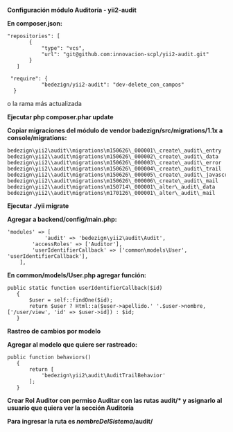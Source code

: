 **Configuración módulo Auditoría \- yii2-audit**

**En composer.json:**  
	
 	"repositories": [  
	       {  
	           "type": "vcs",  
	           "url": "git@github.com:innovacion-scpl/yii2-audit.git"  
	       }  
	   ]
	
	 "require": {  
	           "bedezign/yii2-audit": "dev-delete_con_campos"  
	  }  
o la rama más actualizada

**Ejecutar php composer.phar update**

**Copiar migraciones del módulo de vendor badezign/src/migrations/1.1x a console/migrations:**

	bedezign\yii2\audit\\migrations\m150626\_000001\_create\_audit\_entry  
	bedezign\yii2\\audit\migrations\m150626\_000002\_create\_audit\_data  
	bedezign\yii2\\audit\migrations\m150626\_000003\_create\_audit\_error  
	bedezign\yii2\\audit\migrations\m150626\_000004\_create\_audit\_trail  
	bedezign\yii2\\audit\migrations\m150626\_000005\_create\_audit\_javascript  
	bedezign\yii2\\audit\migrations\m150626\_000006\_create\_audit\_mail  
	bedezign\yii2\\audit\migrations\m150714\_000001\_alter\_audit\_data  
	bedezign\yii2\\audit\migrations\m170126\_000001\_alter\_audit\_mail

**Ejecutar ./yii migrate**

**Agregar a backend/config/main.php:**

    'modules' => [  
            	'audit' => 'bedezign\yii2\audit\Audit',  
     		'accessRoles' => ['Auditor'],  
    		'userIdentifierCallback' => ['common\models\User', 'userIdentifierCallback'],  
    	],

**En common/models/User.php agregar función:**

	public static function userIdentifierCallback($id)  
	   {  
	       $user = self::findOne($id);  
	       return $user ? Html::a($user->apellido.' '.$user->nombre, ['/user/view', 'id' => $user->id]) : $id;  
	   }

**Rastreo de cambios por modelo**

**Agregar al modelo que quiere ser rastreado:**

	public function behaviors()  
	   {  
	       return [  
	           'bedezign\yii2\audit\AuditTrailBehavior'  
	       ];  
	   }

**Crear Rol Auditor con permiso Auditar con las rutas audit/\* y asignarlo al usuario que quiera ver la sección Auditoría**

**Para ingresar la ruta es *nombreDelSistema*/audit/**


